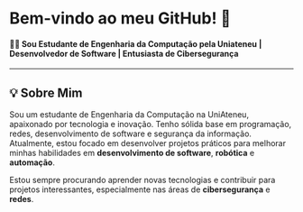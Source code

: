 # Bem-vindo ao meu GitHub! 👋

#### 👨‍💻 Sou Estudante de Engenharia da Computação pela Uniateneu | Desenvolvedor de Software | Entusiasta de Cibersegurança

---

## 💡 Sobre Mim
Sou um estudante de Engenharia da Computação na UniAteneu, apaixonado por tecnologia e inovação. Tenho sólida base em programação, redes, desenvolvimento de software e segurança da informação. Atualmente, estou focado em desenvolver projetos práticos para melhorar minhas habilidades em **desenvolvimento de software**, **robótica** e **automação**.

Estou sempre procurando aprender novas tecnologias e contribuir para projetos interessantes, especialmente nas áreas de **cibersegurança** e **redes**.
